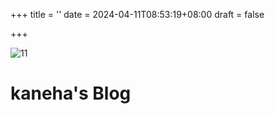 +++
title = ''
date = 2024-04-11T08:53:19+08:00
draft = false

+++

![11](https://pic.kaneha.online:1234/i/2024/04/09/66151efb0a630.jpg)

# kaneha's Blog
